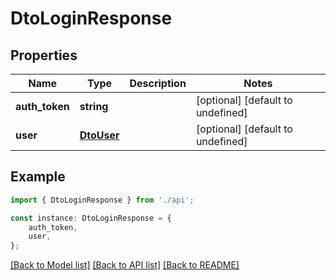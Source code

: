 # DtoLoginResponse


## Properties

Name | Type | Description | Notes
------------ | ------------- | ------------- | -------------
**auth_token** | **string** |  | [optional] [default to undefined]
**user** | [**DtoUser**](DtoUser.md) |  | [optional] [default to undefined]

## Example

```typescript
import { DtoLoginResponse } from './api';

const instance: DtoLoginResponse = {
    auth_token,
    user,
};
```

[[Back to Model list]](../README.md#documentation-for-models) [[Back to API list]](../README.md#documentation-for-api-endpoints) [[Back to README]](../README.md)
